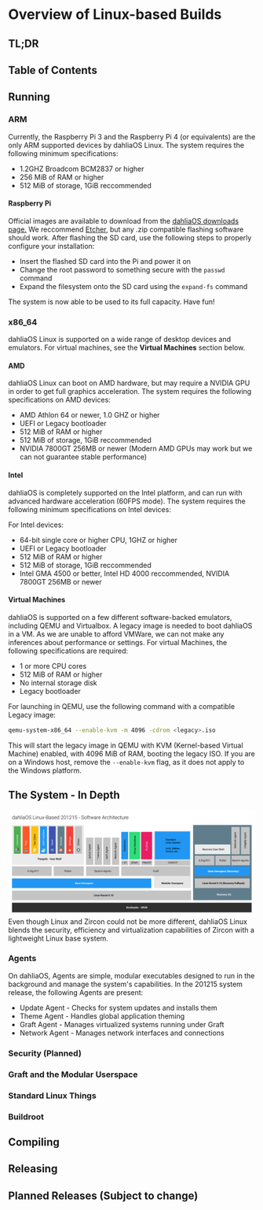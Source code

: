 # Overview of Linux-based Builds
## TL;DR


## Table of Contents
## Running
### ARM
Currently, the Raspberry Pi 3 and the Raspberry Pi 4 (or equivalents) are the only ARM supported devices by dahliaOS Linux. The system requires the following minimum specifications:
* 1.2GHZ Broadcom BCM2837 or higher
* 256 MiB of RAM or higher
* 512 MiB of storage, 1GiB reccommended
#### Raspberry Pi
Official images are available to download from the [dahliaOS downloads page.](https://dahliaos.io/download/) We reccommend [Etcher](https://www.balena.io/etcher/), but any .zip compatible flashing software should work. After flashing the SD card, use the following steps to properly configure your installation:
* Insert the flashed SD card into the Pi and power it on
* Change the root password to something secure with the `passwd` command
* Expand the filesystem onto the SD card using the `expand-fs` command

The system is now able to be used to its full capacity. Have fun!
### x86_64
dahliaOS Linux is supported on a wide range of desktop devices and emulators. For virtual machines, see the **Virtual Machines** section below.

#### AMD
dahliaOS Linux can boot on AMD hardware, but may require a NVIDIA GPU in order to get full graphics acceleration. The system requires the following specifications on AMD devices:
* AMD Athlon 64 or newer, 1.0 GHZ or higher
* UEFI or Legacy bootloader
* 512 MiB of RAM or higher
* 512 MiB of storage, 1GiB reccommended
* NVIDIA 7800GT 256MB or newer (Modern AMD GPUs may work but we can not guarantee stable performance)
#### Intel
dahliaOS is completely supported on the Intel platform, and can run with advanced hardware acceleration (60FPS mode). The system requires the following minimum specifications on Intel devices:

For Intel devices:
* 64-bit single core or higher CPU, 1GHZ or higher
* UEFI or Legacy bootloader
* 512 MiB of RAM or higher
* 512 MiB of storage, 1GiB reccommended
* Intel GMA 4500 or better, Intel HD 4000 reccommended, NVIDIA 7800GT 256MB or newer
#### Virtual Machines
dahliaOS is supported on a few different software-backed emulators, including QEMU and Virtualbox. A legacy image is needed to boot dahliaOS in a VM. As we are unable to afford VMWare, we can not make any inferences about performance or settings. For virtual Machines, the following specifications are required:
* 1 or more CPU cores
* 512 MiB of RAM or higher
* No internal storage disk
* Legacy bootloader

For launching in QEMU, use the following command with a compatible Legacy image:
```bash
qemu-system-x86_64 --enable-kvm -m 4096 -cdrom <legacy>.iso
```
This will start the legacy image in QEMU with KVM (Kernel-based Virtual Machine) enabled, with 4096 MiB of RAM, booting the legacy ISO. If you are on a Windows host, remove the `--enable-kvm` flag, as it does not apply to the Windows platform.
## The System - In Depth
![dahliaOS Linux-Based 201215 Software architecture chart, Showing the overall layout of the system](assets/charts/arch.png)
Even though Linux and Zircon could not be more different, dahliaOS Linux blends the security, efficiency and virtualization capabilities of Zircon with a lightweight Linux base system. 
### Agents
On dahliaOS, Agents are simple, modular executables designed to run in the background and manage the system's capabilities. In the 201215 system release, the following Agents are present:
* Update Agent - Checks for system updates and installs them
* Theme Agent - Handles global application theming
* Graft Agent - Manages virtualized systems running under Graft
* Network Agent - Manages network interfaces and connections
### Security (Planned)
### Graft and the Modular Userspace
### Standard Linux Things
### Buildroot
## Compiling
## Releasing
## Planned Releases (Subject to change)
